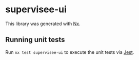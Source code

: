 # supervisee-ui

This library was generated with [Nx](https://nx.dev).

## Running unit tests

Run `nx test supervisee-ui` to execute the unit tests via [Jest](https://jestjs.io).

